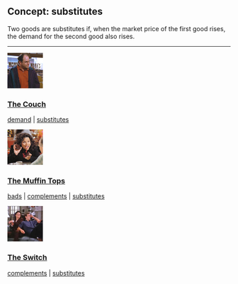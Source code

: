 ## Concept: substitutes

Two goods are substitutes if, when the market price of the first good rises, the demand for the second good also rises.

<hr>
<div class="clip-listing">
<img src="media/icons/couch.jpg" alt="The Couch icon">

### [The Couch](../../clip/59/)

[demand](/concept/demand/) | [substitutes](/concept/substitutes/)
</div>

<div class="clip-listing">
<img src="media/icons/muffin_tops_clip1__.jpg" alt="The Muffin Tops icon">

### [The Muffin Tops](../../clip/86/)

[bads](/concept/bads/) | [complements](/concept/complements/) | [substitutes](/concept/substitutes/)
</div>

<div class="clip-listing">
<img src="media/icons/switch.jpg" alt="The Switch icon">

### [The Switch](../../clip/60/)

[complements](/concept/complements/) | [substitutes](/concept/substitutes/)
</div>

